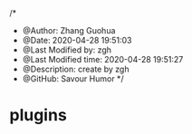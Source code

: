 /*
* @Author: Zhang Guohua
* @Date:   2020-04-28 19:51:03
* @Last Modified by:   zgh
* @Last Modified time: 2020-04-28 19:51:27
* @Description: create by zgh
* @GitHub: Savour Humor
*/

# plugins